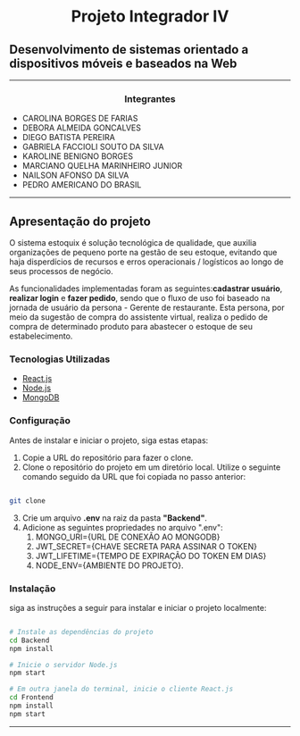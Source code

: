 <center>

# Projeto Integrador IV

</center>

## Desenvolvimento de sistemas orientado a dispositivos móveis e baseados na Web

---

<center>

### Integrantes

</center>

- CAROLINA BORGES DE FARIAS
- DEBORA ALMEIDA GONCALVES
- DIEGO BATISTA PEREIRA
- GABRIELA FACCIOLI SOUTO DA SILVA
- KAROLINE BENIGNO BORGES
- MARCIANO QUELHA MARINHEIRO JUNIOR
- NAILSON AFONSO DA SILVA
- PEDRO AMERICANO DO BRASIL

---

## Apresentação do projeto

O sistema estoquix é solução tecnológica de qualidade, que auxilia organizações de pequeno porte na gestão de seu estoque, evitando que haja disperdícios de recursos e erros operacionais / logísticos ao longo de seus processos de negócio.

As funcionalidades implementadas foram as seguintes:**cadastrar usuário**, **realizar login** e **fazer pedido**, sendo que o fluxo de uso foi baseado na jornada de usuário da persona - Gerente de restaurante. Esta persona, por meio da sugestão de compra do assistente virtual, realiza o pedido de compra de determinado produto para abastecer o estoque de seu estabelecimento.

### Tecnologias Utilizadas

- [React.js](https://reactjs.org/)
- [Node.js](https://nodejs.org/)
- [MongoDB](https://www.mongodb.com/)

### Configuração

Antes de instalar e iniciar o projeto, siga estas etapas:

1. Copie a URL do repositório para fazer o clone.
2. Clone o repositório do projeto em um diretório local. Utilize o seguinte comando seguido da URL que foi copiada no passo anterior:

```bash

git clone

```

3. Crie um arquivo **.env** na raiz da pasta **"Backend"**.
4. Adicione as seguintes propriedades no arquivo ".env":
   1. MONGO_URI={URL DE CONEXÃO AO MONGODB}
   2. JWT_SECRET={CHAVE SECRETA PARA ASSINAR O TOKEN}
   3. JWT_LIFETIME={TEMPO DE EXPIRAÇÃO DO TOKEN EM DIAS}
   4. NODE_ENV={AMBIENTE DO PROJETO}.

### Instalação

siga as instruções a seguir para instalar e iniciar o projeto localmente:

```bash

# Instale as dependências do projeto
cd Backend
npm install

# Inicie o servidor Node.js
npm start

# Em outra janela do terminal, inicie o cliente React.js
cd Frontend
npm install
npm start

```

---
